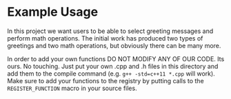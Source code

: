 # Example Usage

In this project we want users to be able to select greeting messages
and perform math operations. The initial work has produced two
types of greetings and two math operations, but obviously there
can be many more.

In order to add your own functions DO NOT MODIFY ANY OF OUR CODE.
Its ours. No touching. Just put your own .cpp and .h files
in this directory and add them to the compile command
(e.g. `g++ -std=c++11 *.cpp` will work). Make sure to add your
functions to the registry by putting calls to the
`REGISTER_FUNCTION` macro in your source files.

